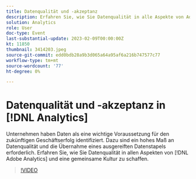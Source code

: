 ```yaml
---
title: Datenqualität und -akzeptanz
description: Erfahren Sie, wie Sie Datenqualität in alle Aspekte von Adobe Analytics integrieren und eine gemeinsame Kultur dafür schaffen können.
solution: Analytics
role: User
doc-type: Event
last-substantial-update: 2023-02-09T00:00:00Z
kt: 11850
thumbnail: 3414203.jpeg
source-git-commit: edd0bdb28a9b3d065a64a95af6a216b747577c77
workflow-type: tm+mt
source-wordcount: '77'
ht-degree: 0%

---
```


# Datenqualität und -akzeptanz in [!DNL Analytics]

Unternehmen haben Daten als eine wichtige Voraussetzung für den zukünftigen Geschäftserfolg identifiziert. Dazu sind ein hohes Maß an Datenqualität und die Übernahme eines ausgereiften Datenstapels erforderlich. Erfahren Sie, wie Sie Datenqualität in allen Aspekten von [!DNL Adobe Analytics] und eine gemeinsame Kultur zu schaffen.

>[!VIDEO](https://video.tv.adobe.com/v/3414203/?quality=12&learn=on)
